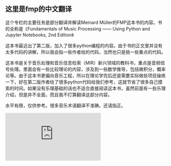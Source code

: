 ## 这里是fmp的中文翻译


这个专栏的主要任务是部分翻译并解读Meinard Müller的FMP这本书的内容。书的全称是《Fundamentals of Music Processing —— Using Python and Jupyter Notebooks, 2nd Edition》

这本书最近出了第二版，加入了很多python编程的内容。由于书的正文里并没有太多代码的讲解，所以我会贴一些作者给的代码，当然也只是挑一些重点的代码。

这本书是关于音乐处理和音乐信息检索（MIR）新兴领域的教科书，重点是音频信号处理。里面会有一些比较理论的内容，涉及到一些数学推导，包括微积分，概率论等。由于这本书更偏向音乐工程，所以在理论学完后还是需要实际做些项目操练一下，好在第二版作者给了很多python代码给我们参考，这就节省了很多自己摸索的时间。如果没有乐理基础的话也不适合直接阅读这本书，虽然前面有一些乐理介绍，但是并不全面，而且我不打算翻译这部分内容。

水平有限，仅供参考。很多音乐术语翻译不准确，还请指正。

![第一章：音乐的表现形式](https://acgmusic.github.io/fmp_cn/chapter01%E9%9F%B3%E4%B9%90%E7%9A%84%E8%A1%A8%E7%8E%B0%E5%BD%A2%E5%BC%8F.html)
